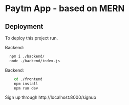 
# Paytm App - based on MERN 






## Deployment

To deploy this project run. 

Backend:
```bash
  npm i ./backend/
  node ./backend/index.js
```

Backend:
```bash
    cd ./frontend
    npm install
    npm run dev 
```

Sign up through http://localhost:8000/signup
